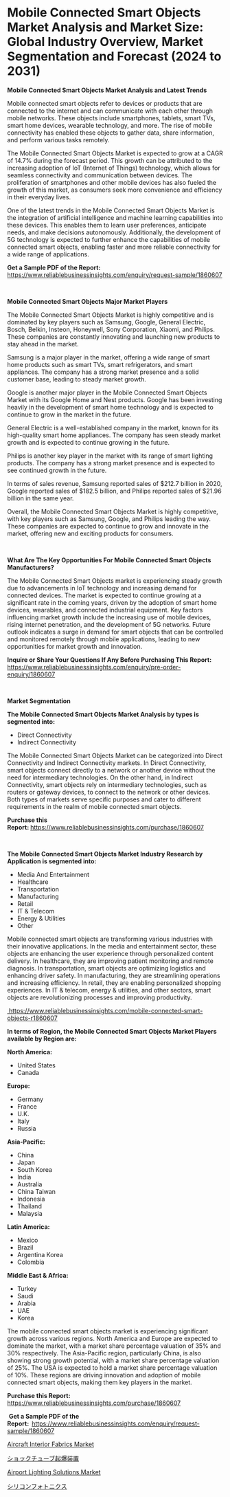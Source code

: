 <p><h1>Mobile Connected Smart Objects Market Analysis and Market Size: Global Industry Overview, Market Segmentation and Forecast (2024 to 2031)</h1></p><p><strong>Mobile Connected Smart Objects Market Analysis and Latest Trends</strong></p>
<p><p>Mobile connected smart objects refer to devices or products that are connected to the internet and can communicate with each other through mobile networks. These objects include smartphones, tablets, smart TVs, smart home devices, wearable technology, and more. The rise of mobile connectivity has enabled these objects to gather data, share information, and perform various tasks remotely.</p><p>The Mobile Connected Smart Objects Market is expected to grow at a CAGR of 14.7% during the forecast period. This growth can be attributed to the increasing adoption of IoT (Internet of Things) technology, which allows for seamless connectivity and communication between devices. The proliferation of smartphones and other mobile devices has also fueled the growth of this market, as consumers seek more convenience and efficiency in their everyday lives.</p><p>One of the latest trends in the Mobile Connected Smart Objects Market is the integration of artificial intelligence and machine learning capabilities into these devices. This enables them to learn user preferences, anticipate needs, and make decisions autonomously. Additionally, the development of 5G technology is expected to further enhance the capabilities of mobile connected smart objects, enabling faster and more reliable connectivity for a wide range of applications.</p></p>
<p><strong>Get a Sample PDF of the Report:&nbsp;</strong> <a href="https://www.reliablebusinessinsights.com/enquiry/request-sample/1860607">https://www.reliablebusinessinsights.com/enquiry/request-sample/1860607</a></p>
<p>&nbsp;</p>
<p><strong>Mobile Connected Smart Objects Major Market Players</strong></p>
<p><p>The Mobile Connected Smart Objects Market is highly competitive and is dominated by key players such as Samsung, Google, General Electric, Bosch, Belkin, Insteon, Honeywell, Sony Corporation, Xiaomi, and Philips. These companies are constantly innovating and launching new products to stay ahead in the market.</p><p>Samsung is a major player in the market, offering a wide range of smart home products such as smart TVs, smart refrigerators, and smart appliances. The company has a strong market presence and a solid customer base, leading to steady market growth.</p><p>Google is another major player in the Mobile Connected Smart Objects Market with its Google Home and Nest products. Google has been investing heavily in the development of smart home technology and is expected to continue to grow in the market in the future.</p><p>General Electric is a well-established company in the market, known for its high-quality smart home appliances. The company has seen steady market growth and is expected to continue growing in the future.</p><p>Philips is another key player in the market with its range of smart lighting products. The company has a strong market presence and is expected to see continued growth in the future.</p><p>In terms of sales revenue, Samsung reported sales of $212.7 billion in 2020, Google reported sales of $182.5 billion, and Philips reported sales of $21.96 billion in the same year.</p><p>Overall, the Mobile Connected Smart Objects Market is highly competitive, with key players such as Samsung, Google, and Philips leading the way. These companies are expected to continue to grow and innovate in the market, offering new and exciting products for consumers.</p></p>
<p>&nbsp;</p>
<p><strong>What Are The Key Opportunities For Mobile Connected Smart Objects Manufacturers?</strong></p>
<p><p>The Mobile Connected Smart Objects market is experiencing steady growth due to advancements in IoT technology and increasing demand for connected devices. The market is expected to continue growing at a significant rate in the coming years, driven by the adoption of smart home devices, wearables, and connected industrial equipment. Key factors influencing market growth include the increasing use of mobile devices, rising internet penetration, and the development of 5G networks. Future outlook indicates a surge in demand for smart objects that can be controlled and monitored remotely through mobile applications, leading to new opportunities for market growth and innovation.</p></p>
<p><strong>Inquire or Share Your Questions If Any Before Purchasing This Report:</strong> <a href="https://www.reliablebusinessinsights.com/enquiry/pre-order-enquiry/1860607">https://www.reliablebusinessinsights.com/enquiry/pre-order-enquiry/1860607</a></p>
<p>&nbsp;</p>
<p><strong>Market Segmentation</strong></p>
<p><strong>The Mobile Connected Smart Objects Market Analysis by types is segmented into:</strong></p>
<p><ul><li>Direct Connectivity</li><li>Indirect Connectivity</li></ul></p>
<p><p>The Mobile Connected Smart Objects Market can be categorized into Direct Connectivity and Indirect Connectivity markets. In Direct Connectivity, smart objects connect directly to a network or another device without the need for intermediary technologies. On the other hand, in Indirect Connectivity, smart objects rely on intermediary technologies, such as routers or gateway devices, to connect to the network or other devices. Both types of markets serve specific purposes and cater to different requirements in the realm of mobile connected smart objects.</p></p>
<p><strong>Purchase this Report:&nbsp;</strong><a href="https://www.reliablebusinessinsights.com/purchase/1860607">https://www.reliablebusinessinsights.com/purchase/1860607</a></p>
<p>&nbsp;</p>
<p><strong>The Mobile Connected Smart Objects Market Industry Research by Application is segmented into:</strong></p>
<p><ul><li>Media And Entertainment</li><li>Healthcare</li><li>Transportation</li><li>Manufacturing</li><li>Retail</li><li>IT & Telecom</li><li>Energy & Utilities</li><li>Other</li></ul></p>
<p><p>Mobile connected smart objects are transforming various industries with their innovative applications. In the media and entertainment sector, these objects are enhancing the user experience through personalized content delivery. In healthcare, they are improving patient monitoring and remote diagnosis. In transportation, smart objects are optimizing logistics and enhancing driver safety. In manufacturing, they are streamlining operations and increasing efficiency. In retail, they are enabling personalized shopping experiences. In IT & telecom, energy & utilities, and other sectors, smart objects are revolutionizing processes and improving productivity.</p></p>
<p><a href="https://www.reliablebusinessinsights.com/mobile-connected-smart-objects-r1860607">&nbsp;https://www.reliablebusinessinsights.com/mobile-connected-smart-objects-r1860607</a></p>
<p><strong>In terms of Region, the Mobile Connected Smart Objects Market Players available by Region are:</strong></p>
<p>
    <p> <strong> North America: </strong>
        <ul>
            <li>United States</li>
            <li>Canada</li>
        </ul>
        </p> 
    <p> <strong> Europe: </strong>
        <ul>
            <li>Germany</li>
            <li>France</li>
            <li>U.K.</li>
            <li>Italy</li>
            <li>Russia</li>
        </ul>
        </p> 
    <p> <strong> Asia-Pacific: </strong>
        <ul>
            <li>China</li>
            <li>Japan</li>
            <li>South Korea</li>
            <li>India</li>
            <li>Australia</li>
            <li>China Taiwan</li>
            <li>Indonesia</li>
            <li>Thailand</li>
            <li>Malaysia</li>
        </ul>
        </p> 
    <p> <strong> Latin America: </strong>
        <ul>
            <li>Mexico</li>
            <li>Brazil</li>
            <li>Argentina Korea</li>
            <li>Colombia</li>
        </ul>
        </p> 
    <p> <strong> Middle East & Africa: </strong>
        <ul>
            <li>Turkey</li>
            <li>Saudi</li>
            <li>Arabia</li>
            <li>UAE</li>
            <li>Korea</li>
        </ul>
    </p>
    </p>
<p><p>The mobile connected smart objects market is experiencing significant growth across various regions. North America and Europe are expected to dominate the market, with a market share percentage valuation of 35% and 30% respectively. The Asia-Pacific region, particularly China, is also showing strong growth potential, with a market share percentage valuation of 25%. The USA is expected to hold a market share percentage valuation of 10%. These regions are driving innovation and adoption of mobile connected smart objects, making them key players in the market.</p></p>
<p><strong>Purchase this Report: </strong><a href="https://www.reliablebusinessinsights.com/purchase/1860607">https://www.reliablebusinessinsights.com/purchase/1860607</a></p>
<p>&nbsp;<strong>Get a Sample PDF of the Report:&nbsp;&nbsp;</strong><a href="https://www.reliablebusinessinsights.com/enquiry/request-sample/1860607">https://www.reliablebusinessinsights.com/enquiry/request-sample/1860607</a></p>
<p><strong></strong></p>
<p><p><a href="https://github.com/MyrtisWest1/Market-Research-Report-List-2/blob/main/aircraft-interior-fabrics-market.md">Aircraft Interior Fabrics Market</a></p><p><a href="https://github.com/tanyaali3/Market-Research-Report-List-2/blob/main/5398189181347.md">ショックチューブ起爆装置</a></p><p><a href="https://github.com/LaceyZemlak1/Market-Research-Report-List-1/blob/main/airport-lighting-solutions-market.md">Airport Lighting Solutions Market</a></p><p><a href="https://github.com/DwightHuels1/Market-Research-Report-List-2/blob/main/8147007181348.md">シリコンフォトニクス</a></p></p>